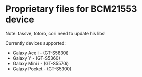 Proprietary files for BCM21553 device
=====================================

Note: tassve, totoro, cori need to update his libs!

Currently devices supported:

  * Galaxy Ace i - (GT-S5830i)
  * Galaxy Y - (GT-S5360)
  * Galaxy Mini i - (GT-S5570i)
  * Galaxy Pocket - (GT-S5300)
